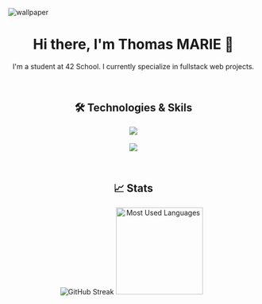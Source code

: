 ![wallpaper](https://github.com/user-attachments/assets/1368ae3b-691c-4c9c-a463-aaa4699bae06)

<h1 align="center">Hi there, I'm Thomas MARIE 👋</h1>
<p align="center">
I'm a student at 42 School. I currently specialize in fullstack web projects.
</p>
  <br/>
<h2 align="center">🛠 Technologies & Skils</h2>
<p align="center">
  <a href="https://skillicons.dev">
    <img src="https://skillicons.dev/icons?i=c,cpp,docker,html,css" />
    <br/>
    <br/>
    <img src="https://skillicons.dev/icons?i=js,react,php,laravel,git" />
  </a>
</p>
  <br/>
<h2 align="center">📈 Stats</h2>
<p align="center">
    <img alt="GitHub Streak" src="https://streak-stats.demolab.com?user=fidget836&theme=shadow-red&date_format=M%20j%5B%2C%20Y%5D&mode=weekly&card_width=334&card_height=175" />
    <img height=175 alt="Most Used Languages" src="https://github-readme-stats.vercel.app/api/top-langs/?username=fidget836&theme=shadow_red&layout=compact" />&nbsp;&nbsp;
</p>

